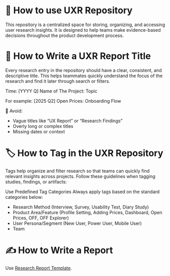 # 📘 How to use UXR Repository

This repository is a centralized space for storing, organizing, and accessing user research insights. 
It is designed to help teams make evidence-based decisions throughout the product development process.


# 📝 How to Write a UXR Report Title

Every research entry in the repository should have a clear, consistent, and descriptive title. 
This helps teammates quickly understand the focus of the research and find it later through search or filters.

Time: [YYYY Q] Name of The Project: Topic 

For example: [2025 Q2] Open Prices: Onboarding Flow 

🚫 Avoid:
- Vague titles like “UX Report” or “Research Findings”
- Overly long or complex titles
- Missing dates or context


# 🏷 How to Tag in the UXR Repository

Tags help organize and filter research so that teams can quickly find relevant insights across projects. 
Follow these guidelines when tagging studies, findings, or artifacts:

Use Predefined Tag Categories
Always apply tags based on the standard categories below:

- Research Method	(Interview, Survey, Usability Test, Diary Study)
- Product Area/Feature (Profile Setting, Adding Prices, Dashboard, Open Prices, OFF, OFF Explorer) 
- User Persona/Segment	(New User, Power User, Mobile User)
- Team 

# ✍️ How to Write a Report 
Use [Research Report Template](https://github.com/openfoodfacts/openfoodfacts-design/edit/main/UXR%20Ops/UXR%20Report%20Template.md).



